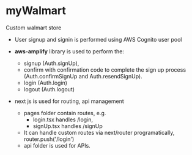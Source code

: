 # myWalmart
Custom walmart store


- User signup and signin is performed using AWS Cognito user pool
- **aws-amplify** library is used to perform the: 
    -  signup (Auth.signUp), 
    -  confirm with confirmation code to complete the sign up process (Auth.confirmSignUp and Auth.resendSignUp).
    -  login (Auth.login)
    -  logout (Auth.logout)

- next js is used for routing, api management
    - pages folder contain routes, e.g.
        -  login.tsx handles /login, 
        -  signUp.tsx handles /signUp
    - It can handle custom routes via next/router programatically,      router.push('/login')
    - api folder is used for APIs.


